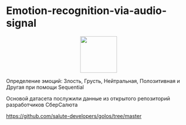 # Emotion-recognition-via-audio-signal

<div id="header" align="center" magring: 30px>
  <img src="https://media.giphy.com/media/M9gbBd9nbDrOTu1Mqx/giphy.gif" width="100"/>
</div>

Определение эмоций: Злость, Грусть, Нейтральная, Полозитивная и Другая при помощи Sequential

Основой датасета послужили данные из открытого репозиторий разработчиков СберСалюта

https://github.com/salute-developers/golos/tree/master
